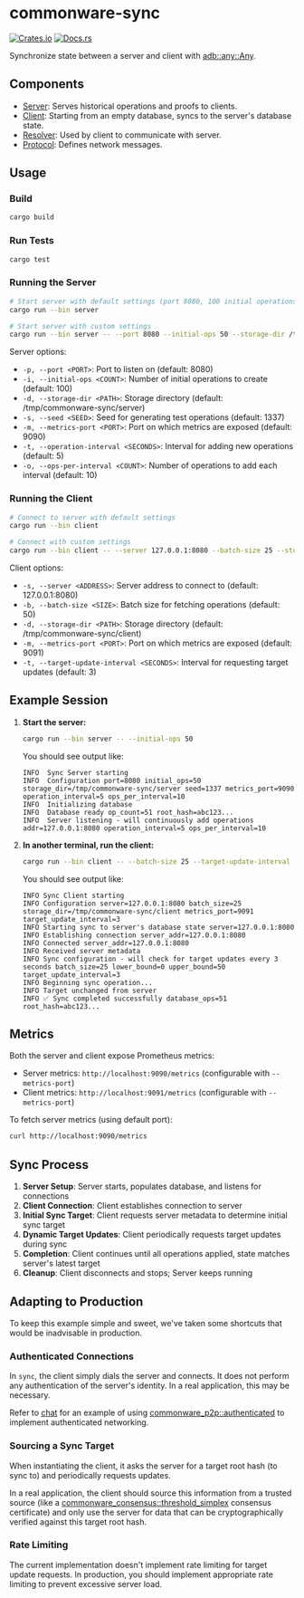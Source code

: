 # commonware-sync

 [![Crates.io](https://img.shields.io/crates/v/commonware-sync.svg)](https://crates.io/crates/commonware-sync)
 [![Docs.rs](https://docs.rs/commonware-sync/badge.svg)](https://docs.rs/commonware-sync)

Synchronize state between a server and client with [adb::any::Any](https://docs.rs/commonware-storage/latest/commonware_storage/adb/any/struct.Any.html).

## Components

- [Server](src/bin/server.rs): Serves historical operations and proofs to clients.
- [Client](src/bin/client.rs): Starting from an empty database, syncs to the server's database state.
- [Resolver](src/resolver.rs): Used by client to communicate with server.
- [Protocol](src/protocol.rs): Defines network messages.

## Usage

### Build

```bash
cargo build
```

### Run Tests

```bash
cargo test
```

### Running the Server

```bash
# Start server with default settings (port 8080, 100 initial operations)
cargo run --bin server

# Start server with custom settings
cargo run --bin server -- --port 8080 --initial-ops 50 --storage-dir /tmp/my_server --seed 1337 --metrics-port 9090 --operation-interval 5 --ops-per-interval 10
```

Server options:
- `-p, --port <PORT>`: Port to listen on (default: 8080)
- `-i, --initial-ops <COUNT>`: Number of initial operations to create (default: 100)
- `-d, --storage-dir <PATH>`: Storage directory (default: /tmp/commonware-sync/server)
- `-s, --seed <SEED>`: Seed for generating test operations (default: 1337)
- `-m, --metrics-port <PORT>`: Port on which metrics are exposed (default: 9090)
- `-t, --operation-interval <SECONDS>`: Interval for adding new operations (default: 5)
- `-o, --ops-per-interval <COUNT>`: Number of operations to add each interval (default: 10)

### Running the Client

```bash
# Connect to server with default settings
cargo run --bin client

# Connect with custom settings
cargo run --bin client -- --server 127.0.0.1:8080 --batch-size 25 --storage-dir /tmp/my_client --metrics-port 9091 --target-update-interval 3
```

Client options:
- `-s, --server <ADDRESS>`: Server address to connect to (default: 127.0.0.1:8080)
- `-b, --batch-size <SIZE>`: Batch size for fetching operations (default: 50)
- `-d, --storage-dir <PATH>`: Storage directory (default: /tmp/commonware-sync/client)
- `-m, --metrics-port <PORT>`: Port on which metrics are exposed (default: 9091)
- `-t, --target-update-interval <SECONDS>`: Interval for requesting target updates (default: 3)

## Example Session

1. **Start the server:**
   ```bash
   cargo run --bin server -- --initial-ops 50
   ```

   You should see output like:
   ```
   INFO  Sync Server starting
   INFO  Configuration port=8080 initial_ops=50 storage_dir=/tmp/commonware-sync/server seed=1337 metrics_port=9090 operation_interval=5 ops_per_interval=10
   INFO  Initializing database
   INFO  Database ready op_count=51 root_hash=abc123...
   INFO  Server listening - will continuously add operations addr=127.0.0.1:8080 operation_interval=5 ops_per_interval=10
   ```

2. **In another terminal, run the client:**
   ```bash
   cargo run --bin client -- --batch-size 25 --target-update-interval 3
   ```

   You should see output like:
   ```
   INFO Sync Client starting
   INFO Configuration server=127.0.0.1:8080 batch_size=25 storage_dir=/tmp/commonware-sync/client metrics_port=9091 target_update_interval=3
   INFO Starting sync to server's database state server=127.0.0.1:8080
   INFO Establishing connection server_addr=127.0.0.1:8080
   INFO Connected server_addr=127.0.0.1:8080
   INFO Received server metadata
   INFO Sync configuration - will check for target updates every 3 seconds batch_size=25 lower_bound=0 upper_bound=50 target_update_interval=3
   INFO Beginning sync operation...
   INFO Target unchanged from server
   INFO ✅ Sync completed successfully database_ops=51 root_hash=abc123...
   ```

## Metrics

Both the server and client expose Prometheus metrics:
- Server metrics: `http://localhost:9090/metrics` (configurable with `--metrics-port`)
- Client metrics: `http://localhost:9091/metrics` (configurable with `--metrics-port`)

To fetch server metrics (using default port):
```bash
curl http://localhost:9090/metrics
```

## Sync Process

1. **Server Setup**: Server starts, populates database, and listens for connections
2. **Client Connection**: Client establishes connection to server
3. **Initial Sync Target**: Client requests server metadata to determine initial sync target
4. **Dynamic Target Updates**: Client periodically requests target updates during sync
5. **Completion**: Client continues until all operations applied, state matches server's latest target
6. **Cleanup**: Client disconnects and stops; Server keeps running

## Adapting to Production

To keep this example simple and sweet, we've taken some shortcuts that would be inadvisable in production.

### Authenticated Connections

In `sync`, the client simply dials the server and connects. It does not perform any authentication
of the server's identity. In a real application, this may be necessary.

Refer to [chat](../chat/README.md) for an example of using [commonware_p2p::authenticated](https://docs.rs/commonware-p2p/latest/commonware_p2p/authenticated/index.html)
to implement authenticated networking.

### Sourcing a Sync Target

When instantiating the client, it asks the server for a target root hash (to sync to) and periodically
requests updates.

In a real application, the client should source this information from a trusted source (like a [commonware_consensus::threshold_simplex](https://docs.rs/commonware-consensus/latest/commonware_consensus/threshold_simplex/index.html)
consensus certificate) and only use the server for data that can be cryptographically verified against
this target root hash.

### Rate Limiting

The current implementation doesn't implement rate limiting for target update requests. In production,
you should implement appropriate rate limiting to prevent excessive server load.
